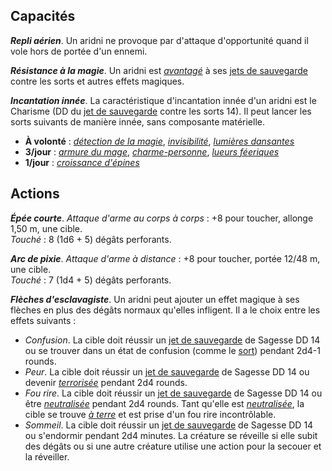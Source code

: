## Capacités
_**Repli aérien**_. Un aridni ne provoque par d'attaque d'opportunité quand il vole hors de portée d'un ennemi.

_**Résistance à la magie**_. Un aridni est [_avantagé_](/utiliser-les-caracteristiques/#avantage-et-desavantage) à ses [jets de sauvegarde](/utiliser-les-caracteristiques/#jets-de-sauvegarde) contre les sorts et autres effets magiques.

_**Incantation innée**_. La caractéristique d'incantation innée d'un aridni est le Charisme (DD du [jet de sauvegarde](/utiliser-les-caracteristiques/#jets-de-sauvegarde) contre les sorts 14). Il peut lancer les sorts suivants de manière innée, sans composante matérielle.
* **À volonté** : [_détection de la magie_](/grimoire/detection-de-la-magie/), [_invisibilité_](/grimoire/invisibilite/), [_lumières dansantes_](/grimoire/lumieres-dansantes/)
* **3/jour** : [_armure du mage_](/grimoire/armure-du-mage/), [_charme-personne_](/grimoire/charme-personne/), [_lueurs féeriques_](/grimoire/lueurs-feeriques/)
* **1/jour** : [_croissance d'épines_](/grimoire/croissance-d-epines/)

## Actions
_**Épée courte**_. _Attaque d'arme au corps à corps_ : +8 pour toucher, allonge 1,50 m, une cible.  
_Touché_ : 8 (1d6 + 5) dégâts perforants.

_**Arc de pixie**_. _Attaque d'arme à distance_ : +8 pour toucher, portée 12/48 m, une cible.  
_Touché_ : 7 (1d4 + 5) dégâts perforants.

_**Flèches d'esclavagiste**_. Un aridni peut ajouter un effet magique à ses flèches en plus des dégâts normaux qu'elles infligent. Il a le choix entre les effets suivants :
* _Confusion_. La cible doit réussir un [jet de sauvegarde](/utiliser-les-caracteristiques/#jets-de-sauvegarde) de Sagesse DD 14 ou se trouver dans un état de confusion (comme le [sort](/grimoire/confusion)) pendant 2d4-1 rounds.
* _Peur_. La cible doit réussir un [jet de sauvegarde](/utiliser-les-caracteristiques/#jets-de-sauvegarde) de Sagesse DD 14 ou devenir [_terrorisée_](/gerer-la-sante-du-personnage/#terrorise) pendant 2d4 rounds.
* _Fou rire_. La cible doit réussir un [jet de sauvegarde](/utiliser-les-caracteristiques/#jets-de-sauvegarde) de Sagesse DD 14 ou être [_neutralisée_](/gerer-la-sante-du-personnage/#neutralise) pendant 2d4 rounds. Tant qu'elle est [_neutralisée_](/gerer-la-sante-du-personnage/#neutralise), la cible se trouve [_à terre_](/gerer-la-sante-du-personnage/#a-terre) et est prise d'un fou rire incontrôlable.
* _Sommeil_. La cible doit réussir un [jet de sauvegarde](/utiliser-les-caracteristiques/#jets-de-sauvegarde) de Sagesse DD 14 ou s'endormir pendant 2d4 minutes. La créature se réveille si elle subit des dégâts ou si une autre créature utilise une action pour la secouer et la réveiller.
